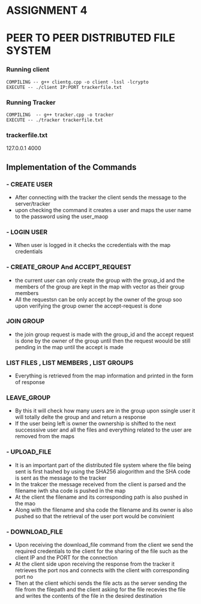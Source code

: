 # ASSIGNMENT 4 
# PEER TO PEER DISTRIBUTED FILE SYSTEM

### Running client 
```
COMPILING -- g++ clientg.cpp -o client -lssl -lcrypto
EXECUTE -- ./client IP:PORT trackerfile.txt
```

### Running Tracker
```
COMPILING  -- g++ tracker.cpp -o tracker
EXECUTE -- ./tracker trackerfile.txt 
```

### trackerfile.txt
127.0.0.1 4000

## Implementation of the Commands
### - CREATE USER 
- After connecting with the tracker the client sends the message to the server/tracker 
- upon checking the command it creates a user and maps the user name to the password using the user_maop

### - LOGIN USER
- When user is logged in it checks the ccredentials with the map credentials

### - CREATE_GROUP And ACCEPT_REQUEST 
- the current user can only create the group with the group_id and the members of the group are kept in the map with vector<string> as their group members
- All the requestsn can be only accept by the owner of the group soo upon verifying the group owner the accept-request is done 

### JOIN GROUP
- the join group request is made with the group_id and the accept request is done by the owner of the group until then the request woould be still pending in the map until the accept is made

### LIST FILES , LIST MEMBERS , LIST GROUPS
- Everything is retrieved from the map information and printed in the form of response

### LEAVE_GROUP 
- By this it will check how many users are in the group upon ssingle user it will totally delte the group and and return a response 
- If the user being left is owner the ownership is shifted to the next successsive user and all the files and everything related to the user are removed from the maps

### - UPLOAD_FILE 
- It is an important part of the distributed file system where the file being sent is first hashed by using the SHA256 alogorithm and the SHA code is sent as the message to the tracker
- In the trakcer the message received from the client is parsed and the filename iwth sha code is pushed in the map
- At the client the filename and its corresponding path is also pushed in the mao
- Along with the filename and sha code the filename and its owner is also pushed so that the retrieval of the user port would be convinient

### - DOWNLOAD_FILE 
- Upon receiving the download_file command from the client we send the required credentials to the client for the sharing of the file such as the client IP and the PORT for the connection
- At the client side upon receiving the response from the tracker it retrieves the port nos and connects with the client with corresponding port no 
- Then at the client whichi sends the file acts as the server sending the file from the filepath and the client asking for the file recevies the file and writes the contents of the file in the desired destination
